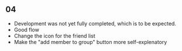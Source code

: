 ## 04
- Development was not yet fully completed, which is to be expected.
- Good flow
- Change the icon for the friend list
- Make the "add member to group" button more self-explenatory